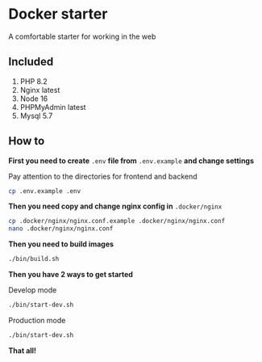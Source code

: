 # Docker starter

A comfortable starter for working in the web

## Included

1. PHP 8.2
2. Nginx latest
3. Node 16
4. PHPMyAdmin latest
5. Mysql 5.7

## How to

**First you need to create** `.env` **file from** `.env.example` **and change settings**

Pay attention to the directories for frontend and backend

```bash
cp .env.example .env
```

**Then you need copy and change nginx config in** `.docker/nginx`

```bash
cp .docker/nginx/nginx.conf.example .docker/nginx/nginx.conf
nano .docker/nginx/nginx.conf
```

**Then you need to build images**

```bash
./bin/build.sh
```

**Then you have 2 ways to get started**

Develop mode

```bash
./bin/start-dev.sh
```

Production mode

```bash
./bin/start-dev.sh
```

**That all!**
